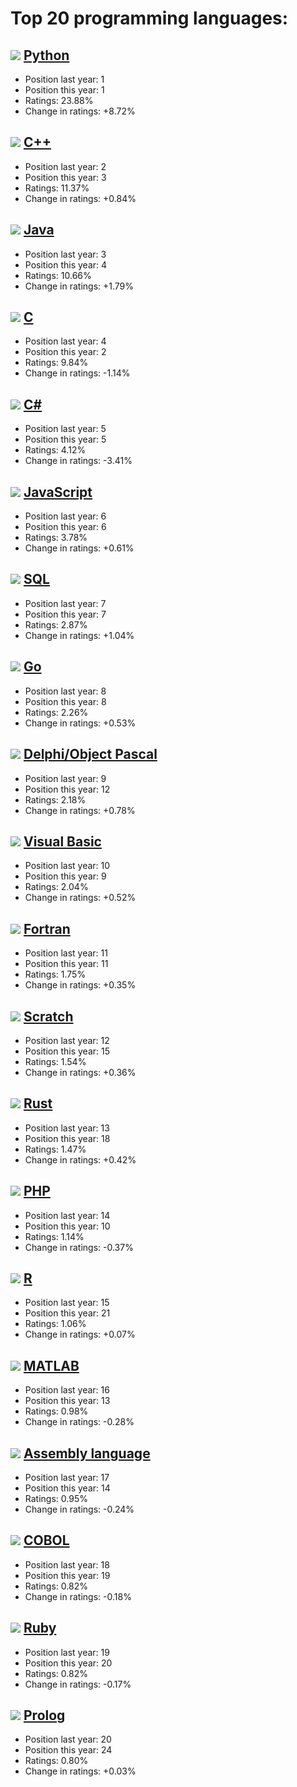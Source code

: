 # Top 20 programming languages:
## ![](https://www.tiobe.com//wp-content/themes/tiobe/tiobe-index/images/Python.png) [Python](Python.md)
- Position last year: 1
- Position this year: 1
- Ratings: 23.88%
- Change in ratings: +8.72%
## ![](https://www.tiobe.com//wp-content/themes/tiobe/tiobe-index/images/C__.png) [C++](C++.md)
- Position last year: 2
- Position this year: 3
- Ratings: 11.37%
- Change in ratings: +0.84%
## ![](https://www.tiobe.com//wp-content/themes/tiobe/tiobe-index/images/Java.png) [Java](Java.md)
- Position last year: 3
- Position this year: 4
- Ratings: 10.66%
- Change in ratings: +1.79%
## ![](https://www.tiobe.com//wp-content/themes/tiobe/tiobe-index/images/C.png) [C](C.md)
- Position last year: 4
- Position this year: 2
- Ratings: 9.84%
- Change in ratings: -1.14%
## ![](https://www.tiobe.com//wp-content/themes/tiobe/tiobe-index/images/C_.png) [C#](C#.md)
- Position last year: 5
- Position this year: 5
- Ratings: 4.12%
- Change in ratings: -3.41%
## ![](https://www.tiobe.com//wp-content/themes/tiobe/tiobe-index/images/JavaScript.png) [JavaScript](JavaScript.md)
- Position last year: 6
- Position this year: 6
- Ratings: 3.78%
- Change in ratings: +0.61%
## ![](https://www.tiobe.com//wp-content/themes/tiobe/tiobe-index/images/SQL.png) [SQL](SQL.md)
- Position last year: 7
- Position this year: 7
- Ratings: 2.87%
- Change in ratings: +1.04%
## ![](https://www.tiobe.com//wp-content/themes/tiobe/tiobe-index/images/Go.png) [Go](Go.md)
- Position last year: 8
- Position this year: 8
- Ratings: 2.26%
- Change in ratings: +0.53%
## ![](https://www.tiobe.com//wp-content/themes/tiobe/tiobe-index/images/Delphi_Object_Pascal.png) [Delphi/Object Pascal](DelphiObject-Pascal.md)
- Position last year: 9
- Position this year: 12
- Ratings: 2.18%
- Change in ratings: +0.78%
## ![](https://www.tiobe.com//wp-content/themes/tiobe/tiobe-index/images/Visual_Basic.png) [Visual Basic](Visual-Basic.md)
- Position last year: 10
- Position this year: 9
- Ratings: 2.04%
- Change in ratings: +0.52%
## ![](https://www.tiobe.com//wp-content/themes/tiobe/tiobe-index/images/Fortran.png) [Fortran](Fortran.md)
- Position last year: 11
- Position this year: 11
- Ratings: 1.75%
- Change in ratings: +0.35%
## ![](https://www.tiobe.com//wp-content/themes/tiobe/tiobe-index/images/Scratch.png) [Scratch](Scratch.md)
- Position last year: 12
- Position this year: 15
- Ratings: 1.54%
- Change in ratings: +0.36%
## ![](https://www.tiobe.com//wp-content/themes/tiobe/tiobe-index/images/Rust.png) [Rust](Rust.md)
- Position last year: 13
- Position this year: 18
- Ratings: 1.47%
- Change in ratings: +0.42%
## ![](https://www.tiobe.com//wp-content/themes/tiobe/tiobe-index/images/PHP.png) [PHP](PHP.md)
- Position last year: 14
- Position this year: 10
- Ratings: 1.14%
- Change in ratings: -0.37%
## ![](https://www.tiobe.com//wp-content/themes/tiobe/tiobe-index/images/R.png) [R](R.md)
- Position last year: 15
- Position this year: 21
- Ratings: 1.06%
- Change in ratings: +0.07%
## ![](https://www.tiobe.com//wp-content/themes/tiobe/tiobe-index/images/MATLAB.png) [MATLAB](MATLAB.md)
- Position last year: 16
- Position this year: 13
- Ratings: 0.98%
- Change in ratings: -0.28%
## ![](https://www.tiobe.com//wp-content/themes/tiobe/tiobe-index/images/Assembly_language.png) [Assembly language](Assembly-language.md)
- Position last year: 17
- Position this year: 14
- Ratings: 0.95%
- Change in ratings: -0.24%
## ![](https://www.tiobe.com//wp-content/themes/tiobe/tiobe-index/images/COBOL.png) [COBOL](COBOL.md)
- Position last year: 18
- Position this year: 19
- Ratings: 0.82%
- Change in ratings: -0.18%
## ![](https://www.tiobe.com//wp-content/themes/tiobe/tiobe-index/images/Ruby.png) [Ruby](Ruby.md)
- Position last year: 19
- Position this year: 20
- Ratings: 0.82%
- Change in ratings: -0.17%
## ![](https://www.tiobe.com//wp-content/themes/tiobe/tiobe-index/images/Prolog.png) [Prolog](Prolog.md)
- Position last year: 20
- Position this year: 24
- Ratings: 0.80%
- Change in ratings: +0.03%
